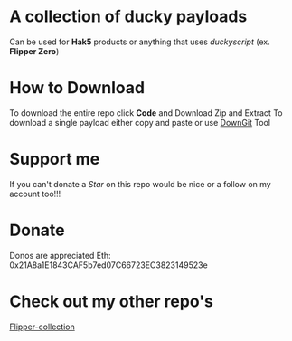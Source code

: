 # A collection of ducky payloads 
Can be used for **Hak5** products or anything that uses _duckyscript_ (ex. **Flipper Zero**)

# How to Download
To download the entire repo click **Code** and Download Zip and Extract
To download a single payload either copy and paste or use [DownGit](https://minhaskamal.github.io/DownGit/#/home) Tool

# Support me
If you can't donate a _Star_ on this repo would be nice or a follow on my account too!!!

# Donate 
Donos are appreciated
Eth: 0x21A8a1E1843CAF5b7ed07C66723EC3823149523e

# Check out my other repo's 
[Flipper-collection](https://github.com/hack5aw/Flipper-collection)
